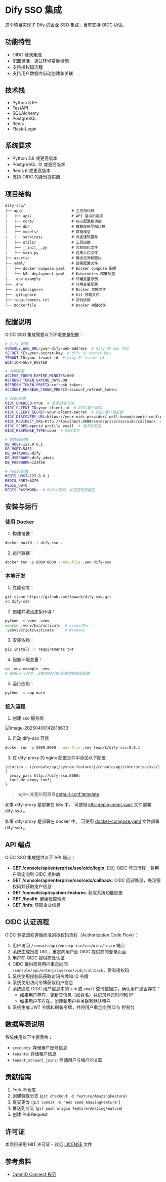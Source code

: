 # Dify SSO 集成

这个项目实现了 Dify 的企业 SSO 集成，当前支持 OIDC 协议。

## 功能特性

- OIDC 登录集成
- 配置灵活，通过环境变量控制
- 支持授权码流程
- 支持用户数据库自动创建和关联

## 技术栈

- Python 3.8+
- FastAPI
- SQLAlchemy
- PostgreSQL
- Redis
- Flask-Login

## 系统要求

- Python 3.8 或更高版本
- PostgreSQL 12 或更高版本
- Redis 6 或更高版本
- 支持 OIDC 的身份提供商

## 项目结构

```
dify-sso/
├── app/                      # 主应用代码
│   ├── api/                  # API 路由和端点
│   ├── core/                 # 核心配置和功能
│   ├── db/                   # 数据库模型和迁移
│   ├── models/               # 数据模型
│   ├── services/             # 业务逻辑服务
│   ├── utils/                # 工具函数
│   ├── __init__.py           # 包初始化文件
│   └── main.py               # 应用入口文件
├── assets/                   # 静态资源和图片
├── yaml/                     # 部署配置文件
│   ├── docker-compose.yaml   # Docker Compose 配置
│   └── k8s-deployment.yaml   # Kubernetes 部署配置
├── .env.example              # 环境变量示例
├── .env                      # 环境变量配置
├── .dockerignore             # Docker 忽略文件
├── .gitignore                # Git 忽略文件
├── requirements.txt          # 项目依赖
└── Dockerfile                # Docker 构建文件
```

## 配置说明

OIDC SSO 集成需要以下环境变量配置：

```bash
# Dify 配置
CONSOLE_WEB_URL=your-dify-web-address  # dify 的 web 地址
SECRET_KEY=your-secret-key  # dify 的 secret key
TENANT_ID=your-tenant-id  # dify 的 tenant id
EDITION=SELF_HOSTED

# 令牌配置
ACCESS_TOKEN_EXPIRE_MINUTES=600
REFRESH_TOKEN_EXPIRE_DAYS=30
REFRESH_TOKEN_PREFIX=refresh_token:
ACCOUNT_REFRESH_TOKEN_PREFIX=account_refresh_token:

# OIDC配置
OIDC_ENABLED=true  # 是否启用OIDC
OIDC_CLIENT_ID=your-client-id  # OIDC客户端ID
OIDC_CLIENT_SECRET=your-client-secret  # OIDC客户端密钥
OIDC_DISCOVERY_URL=https://your-oidc-provider/.well-known/openid-configuration  # OIDC发现端点
OIDC_REDIRECT_URI=http://localhost:8000/enterprise/sso/oidc/callback  # 回调URI
OIDC_SCOPE=openid profile email  # 请求的范围
OIDC_RESPONSE_TYPE=code  # 响应类型

# 数据库配置
DB_HOST=127.0.0.1
DB_PORT=5432
DB_DATABASE=dify
DB_USERNAME=dify_admin
DB_PASSWORD=123456

# Redis配置
REDIS_HOST=127.0.0.1
REDIS_PORT=6379
REDIS_DB=0
REDIS_PASSWORD=  # Redis密码，如无密码则留空
```

## 安装与运行

### 使用 Docker

1. 构建镜像：

```bash
docker build -t dify-sso .
```

2. 运行容器：

```bash
docker run -p 8000:8000 --env-file .env dify-sso
```

### 本地开发

1. 克隆仓库：

```bash
git clone https://github.com/lework/dify-sso.git
cd dify-sso
```

2. 创建并激活虚拟环境：

```bash
python -m venv .venv
source .venv/bin/activate  # Linux/Mac
.venv\Scripts\activate     # Windows
```

3. 安装依赖：

```bash
pip install -r requirements.txt
```

4. 配置环境变量：

```bash
cp .env.example .env
# 编辑.env文件，设置您的OIDC配置和数据库配置
```

5. 运行应用：

```bash
python -m app.main
```

### 接入流程

1. 创建 sso 服务商

![image-20250408142818633](./assets/image-20250408142818633.png)

2. 启动 dify-sso 容器

```bash
docker run -p 8000:8000 --env-file .env lework/dify-sso:0.0.1
```

3. 在 dify-proxy 的 nginx 配置文件中添加以下配置：

```nginx
location ~ (/console/api/system-features|/console/api/enterprise/sso/) {
  proxy_pass http://dify-sso:8000;
  include proxy.conf;
}
```

> nginx 完整的配置看[default.conf.template](https://github.com/langgenius/dify/blob/main/docker/nginx/conf.d/default.conf.template)

如果 dify-proxy 是部署在 k8s 中。 可使用 [k8s-deployment.yaml](./yaml/k8s-deployment.yaml) 文件部署 dify-sso 。

如果 dify-proxy 是部署在 docker 中。 可使用 [docker-compose.yaml](./yaml/docker-compose.yaml) 文件部署 dify-sso 。

## API 端点

OIDC SSO 集成提供以下 API 端点：

- **GET /console/api/enterprise/sso/oidc/login**: 启动 OIDC 登录流程，将用户重定向到 OIDC 提供商
- **GET /console/api/enterprise/sso/oidc/callback**: OIDC 回调处理，处理授权码并获取用户信息
- **GET /console/api/system-features**: 获取系统功能配置
- **GET /health**: 健康检查端点
- **GET /info**: 获取企业信息

## OIDC 认证流程

OIDC 登录流程遵循标准的授权码流程（Authorization Code Flow）：

1. 用户访问 `/console/api/enterprise/sso/oidc/login` 端点
2. 系统生成授权 URL，重定向用户到 OIDC 提供商的登录页面
3. 用户在 OIDC 提供商处认证
4. OIDC 提供商将用户重定向回 `/console/api/enterprise/sso/oidc/callback`，带有授权码
5. 系统使用授权码获取访问令牌和 ID 令牌
6. 系统使用访问令牌获取用户信息
7. 系统通过 OIDC 用户信息中的 `sub` 或 `email` 查询数据库，确认用户是否存在：
   - 如果用户存在，更新其信息（如姓名）并记录登录时间和 IP
   - 如果用户不存在，创建新用户并关联到默认租户
8. 系统生成 JWT 令牌和刷新令牌，并将用户重定向到 Dify 控制台

## 数据库表说明

系统使用以下主要表格：

- `accounts`: 存储用户账号信息
- `tenants`: 存储租户信息
- `tenant_account_joins`: 存储用户与租户的关联

## 贡献指南

1. Fork 本仓库
2. 创建特性分支 (`git checkout -b feature/AmazingFeature`)
3. 提交更改 (`git commit -m 'Add some AmazingFeature'`)
4. 推送到分支 (`git push origin feature/AmazingFeature`)
5. 创建 Pull Request

## 许可证

本项目采用 MIT 许可证 - 详见 [LICENSE](LICENSE) 文件

## 参考资料

- [OpenID Connect 规范](https://openid.net/connect/)
